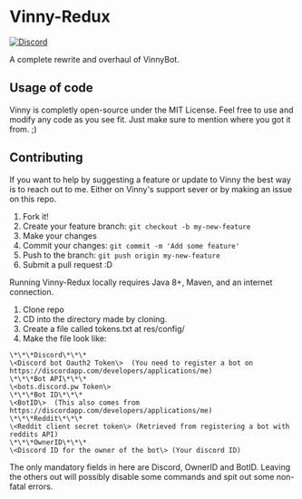 # Vinny-Redux
[![Discord](https://img.shields.io/badge/Discord-Support-blue.svg)](https://discord.gg/XMwyzxZ)

A complete rewrite and overhaul of VinnyBot.

## Usage of code
Vinny is completly open-source under the MIT License. Feel free to use and modify any code as you see fit. Just make sure to mention where you got it from. ;)

## Contributing
If you want to help by suggesting a feature or update to Vinny the best way is to reach out to me. Either on Vinny's support sever or by making an issue on this repo.

1. Fork it!
2. Create your feature branch: `git checkout -b my-new-feature`
3. Make your changes
4. Commit your changes: `git commit -m 'Add some feature'`
5. Push to the branch: `git push origin my-new-feature`
6. Submit a pull request :D

Running Vinny-Redux locally requires Java 8+, Maven, and an internet connection.
1. Clone repo
2. CD into the directory made by cloning. 
3. Create a file called tokens.txt at res/config/ 
4. Make the file look like:
```
\*\*\*Discord\*\*\*   
\<Discord bot Oauth2 Token\>  (You need to register a bot on https://discordapp.com/developers/applications/me)  
\*\*\*Bot API\*\*\*  
\<bots.discord.pw Token\>   
\*\*\*Bot ID\*\*\*  
\<BotID\>  (This also comes from https://discordapp.com/developers/applications/me)  
\*\*\*Reddit\*\*\*  
\<Reddit client secret token\> (Retrieved from registering a bot with reddits API)  
\*\*\*OwnerID\*\*\*  
\<Discord ID for the owner of the bot\> (Your discord ID)
```

The only mandatory fields in here are Discord, OwnerID and BotID. Leaving the others out will possibly disable some commands and spit out some non-fatal errors.
